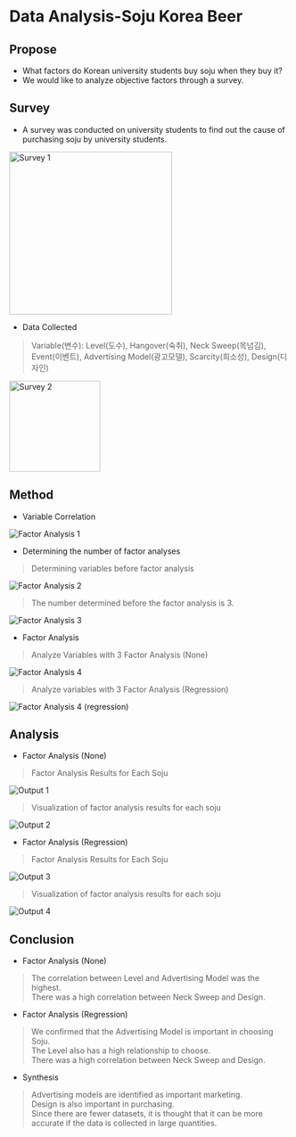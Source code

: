 # Data Analysis-Soju Korea Beer
## Propose
- What factors do Korean university students buy soju when they buy it?
- We would like to analyze objective factors through a survey.
## Survey
- A survey was conducted on university students to find out the cause of purchasing soju by university students. <br/>
<img width="292" alt="Survey 1" src="https://user-images.githubusercontent.com/63955072/122674547-9d948c80-d210-11eb-9107-2bf6f4a0dbd9.PNG">

- Data Collected
> Variable(변수): Level(도수), Hangover(숙취), Neck Sweep(목넘김), Event(이벤트), Advertising Model(광고모델), Scarcity(희소성), Design(디자인) <br/>

<img width="163" alt="Survey 2" src="https://user-images.githubusercontent.com/63955072/122674989-72ab3800-d212-11eb-8953-be1b94ab7947.PNG">

## Method
- Variable Correlation

![Factor Analysis 1](https://user-images.githubusercontent.com/63955072/122675214-5d82d900-d213-11eb-945b-a34ba5e4379f.PNG)

- Determining the number of factor analyses

> Determining variables before factor analysis <br/>

![Factor Analysis 2](https://user-images.githubusercontent.com/63955072/122675298-bf434300-d213-11eb-81f5-a86e977b07f0.PNG)

> The number determined before the factor analysis is 3.

![Factor Analysis 3](https://user-images.githubusercontent.com/63955072/122675421-514b4b80-d214-11eb-86e1-9da0e396e176.PNG)

- Factor Analysis

> Analyze Variables with 3 Factor Analysis (None)

![Factor Analysis 4](https://user-images.githubusercontent.com/63955072/122675578-054cd680-d215-11eb-988b-765740dcef9f.PNG)

> Analyze variables with 3 Factor Analysis (Regression)

![Factor Analysis 4 (regression)](https://user-images.githubusercontent.com/63955072/122675671-7ab8a700-d215-11eb-9fd0-9d8ad9abad7a.PNG)

## Analysis
- Factor Analysis (None)
> Factor Analysis Results for Each Soju <br/>

![Output 1](https://user-images.githubusercontent.com/63955072/122675755-db47e400-d215-11eb-9ea0-433db2ef00ec.png)

> Visualization of factor analysis results for each soju <br/>

![Output 2](https://user-images.githubusercontent.com/63955072/122675780-f155a480-d215-11eb-806e-5ee2703b5742.png)

- Factor Analysis (Regression)
> Factor Analysis Results for Each Soju <br/>

![Output 3](https://user-images.githubusercontent.com/63955072/122675853-4abdd380-d216-11eb-8bb7-6c753393a565.png)

> Visualization of factor analysis results for each soju <br/>

![Output 4](https://user-images.githubusercontent.com/63955072/122675871-5c9f7680-d216-11eb-9050-94d9fd0f1f55.png)

## Conclusion
- Factor Analysis (None)
> The correlation between Level and Advertising Model was the highest. <br/>
> There was a high correlation between Neck Sweep and Design. <br/>
- Factor Analysis (Regression)
> We confirmed that the Advertising Model is important in choosing Soju. <br/>
> The Level also has a high relationship to choose. <br/>
> There was a high correlation between Neck Sweep and Design. <br/>
- Synthesis
> Advertising models are identified as important marketing. <br/>
> Design is also important in purchasing. <br/>
> Since there are fewer datasets, it is thought that it can be more accurate if the data is collected in large quantities. <br/>
